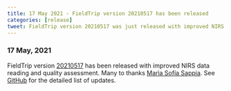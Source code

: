 ```yaml
---
title: 17 May 2021 - FieldTrip version 20210517 has been released
categories: [release]
tweet: FieldTrip version 20210517 was just released with improved NIRS data reading and quality assesment. Many thanks to @sofia_sappia for their contributions! See http://www.fieldtriptoolbox.org/#17-may-2021
---
```


### 17 May, 2021

FieldTrip version [20210517](http://github.com/fieldtrip/fieldtrip/releases/tag/20210517) has been released with improved NIRS data reading and quality assessment. Many to thanks [Marìa Sofía Sappia](https://github.com/sofisappia). See [GitHub](https://github.com/fieldtrip/fieldtrip/compare/20210507...20210517) for the detailed list of updates.
